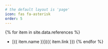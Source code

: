 ```yaml
---
# the default layout is 'page'
icon: fas fa-asterisk
order: 5
---
```

{% for item in site.data.references %}
- [{{ item.name }}]({{ item.link }})
{% endfor %}
